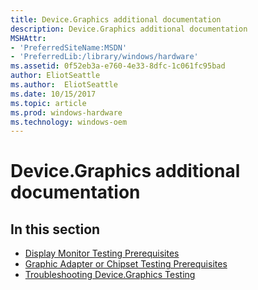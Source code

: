 ```yaml
---
title: Device.Graphics additional documentation
description: Device.Graphics additional documentation
MSHAttr:
- 'PreferredSiteName:MSDN'
- 'PreferredLib:/library/windows/hardware'
ms.assetid: 0f52eb3a-e760-4e33-8dfc-1c061fc95bad
author: EliotSeattle
ms.author:  EliotSeattle
ms.date: 10/15/2017
ms.topic: article
ms.prod: windows-hardware
ms.technology: windows-oem
---
```


# Device.Graphics additional documentation


## <span id="in_this_section"></span>In this section


-   [Display Monitor Testing Prerequisites](display-monitor-testing-prerequisites.md)
-   [Graphic Adapter or Chipset Testing Prerequisites](graphic-adapter-or-chipset-testing-prerequisites.md)
-   [Troubleshooting Device.Graphics Testing](troubleshooting-devicegraphics-testing.md)

 

 






